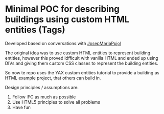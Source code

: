# Minimal POC for describing buildings using custom HTML entities (Tags)
Developed based on conversations with [JosepMariaPujol](https://github.com/JosepMariaPujol/HTML-Build) 

The original idea was to use custom HTML entities to represent building entities, however this proved idfficult with vanilla HTML and ended up using DIVs and giving them custom CSS classes to represent the building entities.

So now te repo uses the YAX custom entities tutorial to provide a building as HTML example project, that others can build in.

Design principles / assumptions are.

1. Follow IFC as much as possible
2. Use HTML5 principles to solve all problems
3. Have fun